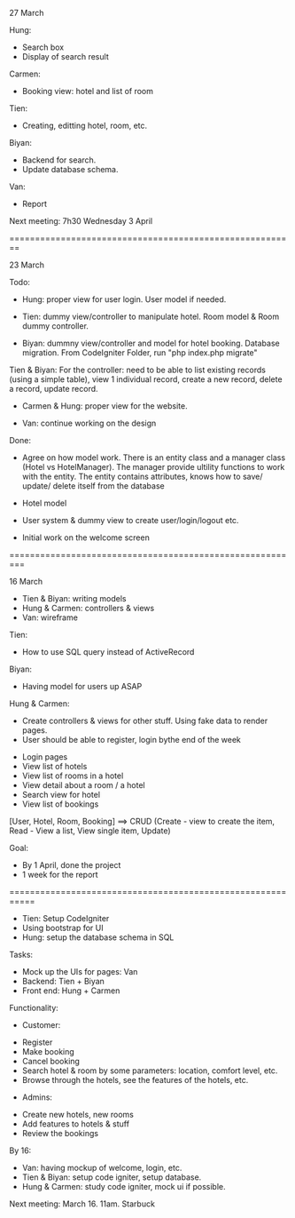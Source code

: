 27 March

Hung:
- Search box
- Display of search result

Carmen:
- Booking view: hotel and list of room

Tien:
- Creating, editting hotel, room, etc.

Biyan:
- Backend for search.
- Update database schema.

Van:
- Report

Next meeting: 7h30 Wednesday 3 April

========================================================

23 March

Todo:
- Hung: proper view for user login. User model if needed.

- Tien: dummy view/controller to manipulate hotel. Room model & Room dummy controller.

- Biyan: dummny view/controller and model for hotel booking. Database migration. From CodeIgniter Folder, run "php index.php migrate"

Tien & Biyan: For the controller: need to be able to list existing records (using a simple table),
view 1 individual record, create a new record, delete a record, update record.

- Carmen & Hung: proper view for the website.

- Van: continue working on the design

Done:
- Agree on how model work. There is an entity class and a manager class (Hotel vs HotelManager).
The manager provide ultility functions to work with the entity. The entity contains attributes, 
knows how to save/ update/ delete itself from the database

- Hotel model

- User system & dummy view to create user/login/logout etc.

- Initial work on the welcome screen

=========================================================

16 March

- Tien & Biyan: writing models
- Hung & Carmen: controllers & views
- Van: wireframe

Tien:
- How to use SQL query instead of ActiveRecord

Biyan:
- Having model for users up ASAP

Hung & Carmen:
- Create controllers & views for other stuff. Using fake data
to render pages.
- User should be able to register, login bythe end of the week

* Login pages
* View list of hotels
* View list of rooms in a hotel
* View detail about a room / a hotel
* Search view for hotel
* View list of bookings

[User, Hotel, Room, Booking] ==> CRUD (Create - view to create the item, Read - View a list, View single item, Update)

Goal:
- By 1 April, done the project
- 1 week for the report

===========================================================

- Tien: Setup CodeIgniter
- Using bootstrap for UI
- Hung: setup the database schema in SQL

Tasks:
- Mock up the UIs for pages: Van
- Backend: Tien + Biyan
- Front end: Hung + Carmen

Functionality:
- Customer:
+ Register
+ Make booking
+ Cancel booking
+ Search hotel & room by some parameters: location, comfort level, etc.
+ Browse through the hotels, see the features of the hotels, etc.

- Admins:
+ Create new hotels, new rooms
+ Add features to hotels & stuff
+ Review the bookings

By 16:
- Van: having mockup of welcome, login, etc.
- Tien & Biyan: setup code igniter, setup database.
- Hung & Carmen: study code igniter, mock ui if possible.

Next meeting: March 16. 11am. Starbuck
